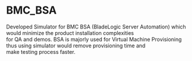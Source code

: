 # BMC_BSA
Developed Simulator for BMC BSA (BladeLogic Server Automation) which would minimize the product installation complexities <br>
for QA and demos. BSA is majorly used for Virtual Machine Provisioning thus using simulator would remove provisioning time and<br>
make testing process faster.
